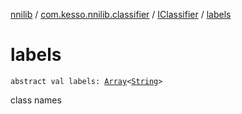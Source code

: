[nnilib](../../index.md) / [com.kesso.nnilib.classifier](../index.md) / [IClassifier](index.md) / [labels](./labels.md)

# labels

`abstract val labels: `[`Array`](https://kotlinlang.org/api/latest/jvm/stdlib/kotlin/-array/index.html)`<`[`String`](https://kotlinlang.org/api/latest/jvm/stdlib/kotlin/-string/index.html)`>`

class names

